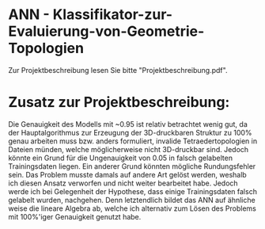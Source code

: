 # ANN - Klassifikator-zur-Evaluierung-von-Geometrie-Topologien
Zur Projektbeschreibung lesen Sie bitte "Projektbeschreibung.pdf".

# Zusatz zur Projektbeschreibung:
Die Genauigkeit des Modells mit ~0.95 ist relativ betrachtet wenig gut, da der Hauptalgorithmus zur Erzeugung der 3D-druckbaren Struktur
zu 100% genau arbeiten muss bzw. anders formuliert, invalide Tetraedertopologien in Dateien münden, welche möglicherweise nicht 3D-druckbar sind.
Jedoch könnte ein Grund für die Ungenauigkeit von 0.05 in falsch gelabelten Trainingsdaten liegen. 
Ein anderer Grund könnten mögliche Rundungsfehler sein.
Das Problem musste damals auf andere Art gelöst werden, weshalb ich diesen Ansatz verworfen und nicht weiter bearbeitet habe. Jedoch werde ich bei 
Gelegenheit der Hypothese, dass einige Trainingsdaten falsch gelabelt wurden, nachgehen. Denn letztendlich bildet das ANN auf ähnliche weise die lineare Algebra ab, welche ich alternativ zum Lösen des Problems mit 100%'iger Genauigkeit genutzt habe.
